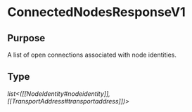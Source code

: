 # ConnectedNodesResponseV1

## Purpose

<!-- --8<-- [start:purpose] -->
A list of open connections associated with node identities.
<!-- --8<-- [end:purpose] -->

## Type

<!-- --8<-- [start:type] -->
<div class="type" markdown>


*list<([[NodeIdentity#nodeidentity]], [[TransportAddress#transportaddress]])>*


</div>
<!-- --8<-- [end:type] -->
